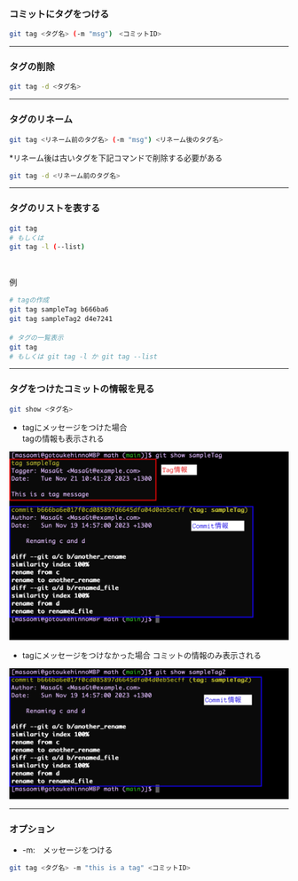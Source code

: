 ### コミットにタグをつける　

```bash
git tag <タグ名> (-m "msg")　<コミットID>
```

---

### タグの削除

```bash
git tag -d <タグ名>
```

---

### タグのリネーム

```bash
git tag <リネーム前のタグ名> (-m "msg") <リネーム後のタグ名>
```

*リネーム後は古いタグを下記コマンドで削除する必要がある
```bash
git tag -d <リネーム前のタグ名>
```

---

### タグのリストを表する

```bash
git tag
# もしくは
git tag -l (--list)
```

<br>

例
```bash
# tagの作成
git tag sampleTag b666ba6
git tag sampleTag2 d4e7241

# タグの一覧表示
git tag
# もしくは git tag -l か git tag --list
```

---

### タグをつけたコミットの情報を見る

```bash
git show <タグ名>
```

- tagにメッセージをつけた場合  
    tagの情報も表示される

<img src="./img/tag1.png" />

<br>

- tagにメッセージをつけなかった場合
    コミットの情報のみ表示される
<img src="./img/tag2.png" />

---

### オプション

- -m:　メッセージをつける

```bash
git tag <タグ名> -m "this is a tag" <コミットID>
```